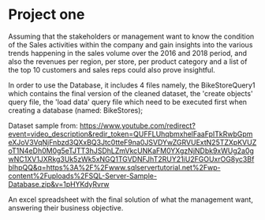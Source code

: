 # Project one
Assuming that the stakeholders or management want to know the condition of the Sales activities within the company and gain insights into the various trends happening in the sales volume over the 2016 and 2018 period, and also the revenues per region, per store, per product category and a list of the top 10 customers and sales reps could also prove insightful.

In order to use the Database, it includes 4 files namely, the BikeStoreQuery1 which contains the final version of the cleaned dataset, the 'create objects' query file, the 'load data' query file which need to be executed first when creating a database (named: BikeStores); 

Dataset sample from: https://www.youtube.com/redirect?event=video_description&redir_token=QUFFLUhqbmxhelFaaFpITkRwbGpmeXJoV3VqNjFnbzd3QXxBQ3Jtc0tteF9na0JSVDYwZGRVUExtN25TZXpKVUZoT1N4eDh0M0g5eTJTT3hJSDhLZmVkcUNKaFM0YXgzNjNDbk9xWUg2a0gwNC1XV1JXRkg3Uk5zWk5xNGQ1TGVDNFJhT2RUY21iU2FGOUxrOG8yc3BfblhpQQ&q=https%3A%2F%2Fwww.sqlservertutorial.net%2Fwp-content%2Fuploads%2FSQL-Server-Sample-Database.zip&v=1pHYKdyRvrw

An excel spreadsheet with the final solution of what the management want, answering their business objective.
